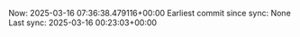 Now: 2025-03-16 07:36:38.479116+00:00 Earliest commit since sync: None Last sync: 2025-03-16 00:23:03+00:00
